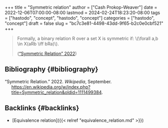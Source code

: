 +++
title = "Symmetric relation"
author = ["Cash Prokop-Weaver"]
date = 2022-12-06T07:00:00-08:00
lastmod = 2024-02-24T18:23:20-08:00
tags = ["hastodo", "concept", "hastodo", "concept"]
categories = ["hastodo", "concept"]
draft = false
slug = "bc7c3e81-4498-43dd-9f65-b2c0e0cbf521"
+++

> Formally, a binary relation R over a set X is symmetric if: \\(\forall a,b \in X(aRb \iff bRa)\\).
>
> (<a href="#citeproc_bib_item_1">“Symmetric Relation” 2022</a>)


## Bibliography {#bibliography}

<style>.csl-entry{text-indent: -1.5em; margin-left: 1.5em;}</style><div class="csl-bib-body">
  <div class="csl-entry"><a id="citeproc_bib_item_1"></a>“Symmetric Relation.” 2022. <i>Wikipedia</i>, September. <a href="https://en.wikipedia.org/w/index.php?title=Symmetric_relation&oldid=1111499384">https://en.wikipedia.org/w/index.php?title=Symmetric_relation&#38;oldid=1111499384</a>.</div>
</div>


## Backlinks {#backlinks}

-   [Equivalence relation]({{< relref "equivalence_relation.md" >}})
